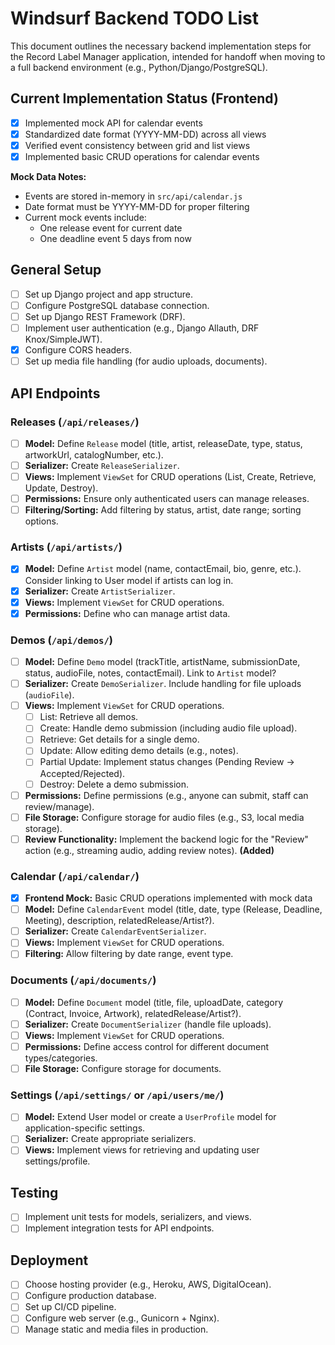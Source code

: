 # Windsurf Backend TODO List

This document outlines the necessary backend implementation steps for the Record Label Manager application, intended for handoff when moving to a full backend environment (e.g., Python/Django/PostgreSQL).

## Current Implementation Status (Frontend)
- [x] Implemented mock API for calendar events
- [x] Standardized date format (YYYY-MM-DD) across all views
- [x] Verified event consistency between grid and list views
- [x] Implemented basic CRUD operations for calendar events

**Mock Data Notes:**
- Events are stored in-memory in `src/api/calendar.js`
- Date format must be YYYY-MM-DD for proper filtering
- Current mock events include:
  - One release event for current date
  - One deadline event 5 days from now

## General Setup
- [ ] Set up Django project and app structure.
- [ ] Configure PostgreSQL database connection.
- [ ] Set up Django REST Framework (DRF).
- [ ] Implement user authentication (e.g., Django Allauth, DRF Knox/SimpleJWT).
- [x] Configure CORS headers.
- [ ] Set up media file handling (for audio uploads, documents).

## API Endpoints

### Releases (`/api/releases/`)
- [ ] **Model:** Define `Release` model (title, artist, releaseDate, type, status, artworkUrl, catalogNumber, etc.).
- [ ] **Serializer:** Create `ReleaseSerializer`.
- [ ] **Views:** Implement `ViewSet` for CRUD operations (List, Create, Retrieve, Update, Destroy).
- [ ] **Permissions:** Ensure only authenticated users can manage releases.
- [ ] **Filtering/Sorting:** Add filtering by status, artist, date range; sorting options.

### Artists (`/api/artists/`)
- [x] **Model:** Define `Artist` model (name, contactEmail, bio, genre, etc.). Consider linking to User model if artists can log in.
- [x] **Serializer:** Create `ArtistSerializer`.
- [x] **Views:** Implement `ViewSet` for CRUD operations.
- [x] **Permissions:** Define who can manage artist data.

### Demos (`/api/demos/`)
- [ ] **Model:** Define `Demo` model (trackTitle, artistName, submissionDate, status, audioFile, notes, contactEmail). Link to `Artist` model?
- [ ] **Serializer:** Create `DemoSerializer`. Include handling for file uploads (`audioFile`).
- [ ] **Views:** Implement `ViewSet` for CRUD operations.
    - [ ] List: Retrieve all demos.
    - [ ] Create: Handle demo submission (including audio file upload).
    - [ ] Retrieve: Get details for a single demo.
    - [ ] Update: Allow editing demo details (e.g., notes).
    - [ ] Partial Update: Implement status changes (Pending Review -> Accepted/Rejected).
    - [ ] Destroy: Delete a demo submission.
- [ ] **Permissions:** Define permissions (e.g., anyone can submit, staff can review/manage).
- [ ] **File Storage:** Configure storage for audio files (e.g., S3, local media storage).
- [ ] **Review Functionality:** Implement the backend logic for the "Review" action (e.g., streaming audio, adding review notes). **(Added)**

### Calendar (`/api/calendar/`)
- [x] **Frontend Mock:** Basic CRUD operations implemented with mock data
- [ ] **Model:** Define `CalendarEvent` model (title, date, type (Release, Deadline, Meeting), description, relatedRelease/Artist?).
- [ ] **Serializer:** Create `CalendarEventSerializer`.
- [ ] **Views:** Implement `ViewSet` for CRUD operations.
- [ ] **Filtering:** Allow filtering by date range, event type.

### Documents (`/api/documents/`)
- [ ] **Model:** Define `Document` model (title, file, uploadDate, category (Contract, Invoice, Artwork), relatedRelease/Artist?).
- [ ] **Serializer:** Create `DocumentSerializer` (handle file uploads).
- [ ] **Views:** Implement `ViewSet` for CRUD operations.
- [ ] **Permissions:** Define access control for different document types/categories.
- [ ] **File Storage:** Configure storage for documents.

### Settings (`/api/settings/` or `/api/users/me/`)
- [ ] **Model:** Extend User model or create a `UserProfile` model for application-specific settings.
- [ ] **Serializer:** Create appropriate serializers.
- [ ] **Views:** Implement views for retrieving and updating user settings/profile.

## Testing
- [ ] Implement unit tests for models, serializers, and views.
- [ ] Implement integration tests for API endpoints.

## Deployment
- [ ] Choose hosting provider (e.g., Heroku, AWS, DigitalOcean).
- [ ] Configure production database.
- [ ] Set up CI/CD pipeline.
- [ ] Configure web server (e.g., Gunicorn + Nginx).
- [ ] Manage static and media files in production.

